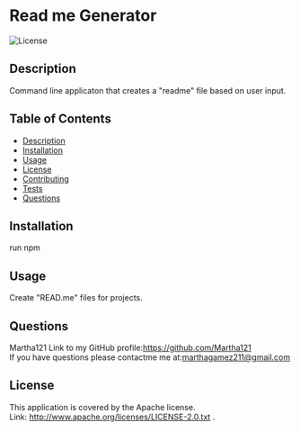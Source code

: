  
  # Read me Generator
  ![License](https://img.shields.io/badge/License-Apache%202.0-blue.svg) 
  ## Description
   Command line applicaton that creates a "readme" file based on user input.
  ## Table of Contents
  - [Description](#description)
  - [Installation](#installation)
  - [Usage](#usage)
  - [License](#license)
  - [Contributing](#contributing)
  - [Tests](#tests)
  - [Questions](#questions)
  ## Installation
   run npm
  ## Usage
   Create "READ.me" files for projects.
  ## Questions
  Martha121
  Link to my GitHub profile:https://github.com/Martha121 <br/>
  If you have questions please contactme me at:marthagamez211@gmail.com

  ## License
  This application is covered by the Apache license.<br/>
  Link:  http://www.apache.org/licenses/LICENSE-2.0.txt . 
